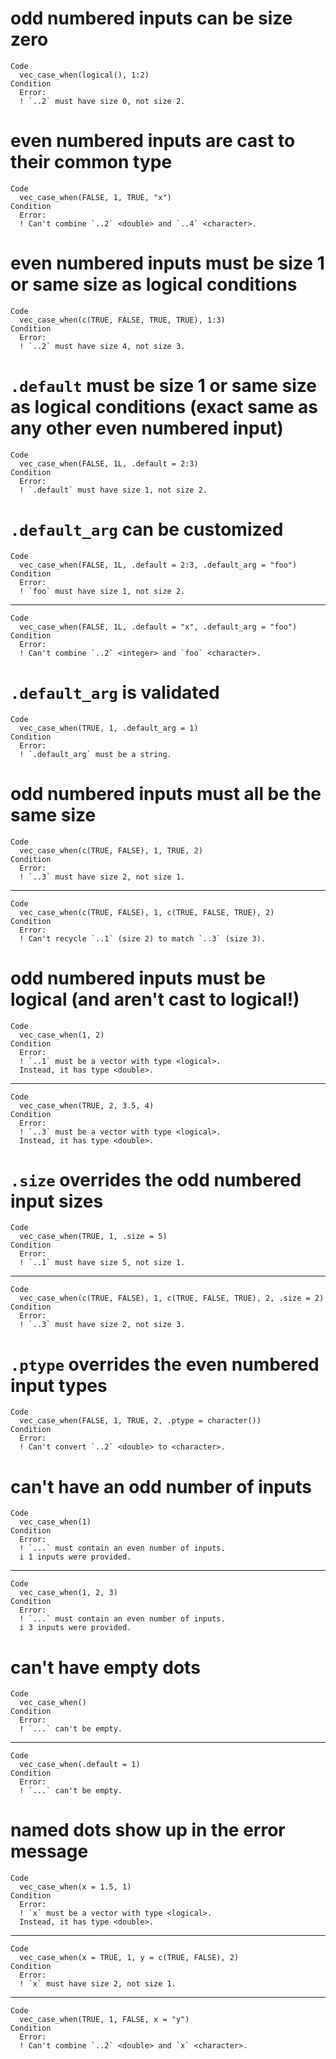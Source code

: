 # odd numbered inputs can be size zero

    Code
      vec_case_when(logical(), 1:2)
    Condition
      Error:
      ! `..2` must have size 0, not size 2.

# even numbered inputs are cast to their common type

    Code
      vec_case_when(FALSE, 1, TRUE, "x")
    Condition
      Error:
      ! Can't combine `..2` <double> and `..4` <character>.

# even numbered inputs must be size 1 or same size as logical conditions

    Code
      vec_case_when(c(TRUE, FALSE, TRUE, TRUE), 1:3)
    Condition
      Error:
      ! `..2` must have size 4, not size 3.

# `.default` must be size 1 or same size as logical conditions (exact same as any other even numbered input)

    Code
      vec_case_when(FALSE, 1L, .default = 2:3)
    Condition
      Error:
      ! `.default` must have size 1, not size 2.

# `.default_arg` can be customized

    Code
      vec_case_when(FALSE, 1L, .default = 2:3, .default_arg = "foo")
    Condition
      Error:
      ! `foo` must have size 1, not size 2.

---

    Code
      vec_case_when(FALSE, 1L, .default = "x", .default_arg = "foo")
    Condition
      Error:
      ! Can't combine `..2` <integer> and `foo` <character>.

# `.default_arg` is validated

    Code
      vec_case_when(TRUE, 1, .default_arg = 1)
    Condition
      Error:
      ! `.default_arg` must be a string.

# odd numbered inputs must all be the same size

    Code
      vec_case_when(c(TRUE, FALSE), 1, TRUE, 2)
    Condition
      Error:
      ! `..3` must have size 2, not size 1.

---

    Code
      vec_case_when(c(TRUE, FALSE), 1, c(TRUE, FALSE, TRUE), 2)
    Condition
      Error:
      ! Can't recycle `..1` (size 2) to match `..3` (size 3).

# odd numbered inputs must be logical (and aren't cast to logical!)

    Code
      vec_case_when(1, 2)
    Condition
      Error:
      ! `..1` must be a vector with type <logical>.
      Instead, it has type <double>.

---

    Code
      vec_case_when(TRUE, 2, 3.5, 4)
    Condition
      Error:
      ! `..3` must be a vector with type <logical>.
      Instead, it has type <double>.

# `.size` overrides the odd numbered input sizes

    Code
      vec_case_when(TRUE, 1, .size = 5)
    Condition
      Error:
      ! `..1` must have size 5, not size 1.

---

    Code
      vec_case_when(c(TRUE, FALSE), 1, c(TRUE, FALSE, TRUE), 2, .size = 2)
    Condition
      Error:
      ! `..3` must have size 2, not size 3.

# `.ptype` overrides the even numbered input types

    Code
      vec_case_when(FALSE, 1, TRUE, 2, .ptype = character())
    Condition
      Error:
      ! Can't convert `..2` <double> to <character>.

# can't have an odd number of inputs

    Code
      vec_case_when(1)
    Condition
      Error:
      ! `...` must contain an even number of inputs.
      i 1 inputs were provided.

---

    Code
      vec_case_when(1, 2, 3)
    Condition
      Error:
      ! `...` must contain an even number of inputs.
      i 3 inputs were provided.

# can't have empty dots

    Code
      vec_case_when()
    Condition
      Error:
      ! `...` can't be empty.

---

    Code
      vec_case_when(.default = 1)
    Condition
      Error:
      ! `...` can't be empty.

# named dots show up in the error message

    Code
      vec_case_when(x = 1.5, 1)
    Condition
      Error:
      ! `x` must be a vector with type <logical>.
      Instead, it has type <double>.

---

    Code
      vec_case_when(x = TRUE, 1, y = c(TRUE, FALSE), 2)
    Condition
      Error:
      ! `x` must have size 2, not size 1.

---

    Code
      vec_case_when(TRUE, 1, FALSE, x = "y")
    Condition
      Error:
      ! Can't combine `..2` <double> and `x` <character>.

